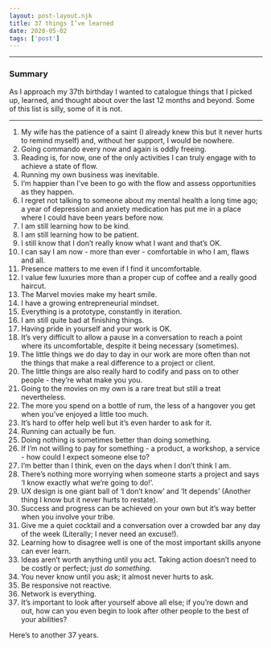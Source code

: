 ```yaml
---
layout: post-layout.njk 
title: 37 things I’ve learned
date: 2020-05-02
tags: ['post']
---
```


*****

### Summary
<!-- Excerpt Start -->
As I approach my 37th birthday I wanted to catalogue things that I picked up, learned, and thought about over the last 12 months and beyond. Some of this list is silly, some of it is not.<!-- Excerpt End -->

*****

1. My wife has the patience of a saint (I already knew this but it never hurts to remind myself) and, without her support, I would be nowhere.
2. Going commando every now and again is oddly freeing.
3. Reading is, for now, one of the only activities I can truly engage with to achieve a state of flow.
4. Running my own business was inevitable.
5. I’m happier than I’ve been to go with the flow and assess opportunities as they happen.
6. I regret not talking to someone about my mental health a long time ago; a year of depression and anxiety medication has put me in a place where I could have been years before now.
7. I am still learning how to be kind.
8. I am still learning how to be patient.
9. I still know that I don’t really know what I want and that’s OK.
10. I can say I am now - more than ever - comfortable in who I am, flaws and all.
11. Presence matters to me even if I find it uncomfortable.
12. I value few luxuries more than a proper cup of coffee and a really good haircut.
13. The Marvel movies make my heart smile.
14. I have a growing entrepreneurial mindset.
15. Everything is a prototype, constantly in iteration.
16. I am still quite bad at finishing things.
17. Having pride in yourself and your work is OK.
18. It’s very difficult to allow a pause in a conversation to reach a point where its uncomfortable, despite it being necessary (sometimes).
19. The little things we do day to day in our work are more often than not the things that make a real difference to a project or client.
20. The little things are also really hard to codify and pass on to other people - they’re what make you you.
21. Going to the movies on my own is a rare treat but still a treat nevertheless.
22. The more you spend on a bottle of rum, the less of a hangover you get when you’ve enjoyed a little too much.
23. It’s hard to offer help well but it’s even harder to ask for it.
24. Running can actually be fun.
25. Doing nothing is sometimes better than doing something.
26. If I’m not willing to pay for something - a product, a workshop, a service - how could I expect someone else to?
27. I’m better than I think, even on the days when I don’t think I am.
28. There’s nothing more worrying when someone starts a project and says ‘I know exactly what we’re going to do!’.
29. UX design is one giant ball of ‘I don’t know’ and ‘It depends’ (Another thing I know but it never hurts to restate).
30. Success and progress can be achieved on your own but it’s way better when you involve your tribe.
31. Give me a quiet cocktail and a conversation over a crowded bar any day of the week (Literally; I never need an excuse!).
32. Learning how to disagree well is one of the most important skills anyone can ever learn.
33. Ideas aren’t worth anything until you act. Taking action doesn’t need to be costly or perfect; just *do something*.
34. You never know until you ask; it almost never hurts to ask.
35. Be responsive not reactive.
36. Network is everything.
37. It’s important to look after yourself above all else; if you’re down and out, how can you even begin to look after other people to the best of your abilities?

Here’s to another 37 years.